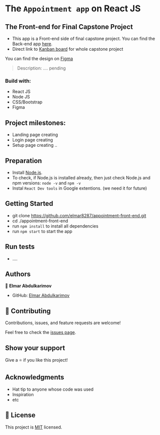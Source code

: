 # The `Appointment app` on React JS
## The Front-end for Final Capstone Project

- This app is a Front-end side of final capstone project. You can find the Back-end app [here](https://github.com/Kossi-stack/appointment-back-end). 
- Direct link to [Kanban board](https://github.com/Kossi-stack/appointment-back-end/projects/1) for whole capstone project

You can find the design on [Figma](https://www.figma.com/file/yhiRC0w1XxRU2M5LNSkqCH/Ford?node-id=0%3A1)

> Description: .... pending

### Build with:

- React JS
- Node JS
- CSS/Bootstrap
- Figma

## Project milestones:

- Landing page creating
- Login page creating
- Setup page creating
..

## Preparation

- Install [Node.js](https://nodejs.org/en/).
- To check, if Node.js is installed already, then just check Node.js and npm versions: `node -v` and `npm -v`
- Instal `React Dev tools` in Google extentions. (we need it for future)

## Getting Started

- git clone https://github.com/elmar8287/appointment-front-end.git
- cd ./appointment-front-end
- run `npm install` to install all dependencies
- run `npm start` to start the app

## Run tests

- ....

## Authors

👤 **Elmar Abdulkarimov**

- GitHub: [Elmar Abdulkarimov](https://github.com/elmar8287)

## 🤝 Contributing

Contributions, issues, and feature requests are welcome!

Feel free to check the [issues page](../../issues/).

## Show your support

Give a ⭐️ if you like this project!

## Acknowledgments

- Hat tip to anyone whose code was used
- Inspiration
- etc

## 📝 License

This project is [MIT](./MIT.md) licensed.
